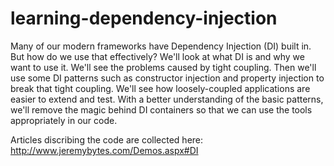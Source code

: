 learning-dependency-injection
=============================

Many of our modern frameworks have Dependency Injection (DI) built in. But how do we use that effectively? We'll look at what DI is and why we want to use it. We'll see the problems caused by tight coupling. Then we'll use some DI patterns such as constructor injection and property injection to break that tight coupling. We'll see how loosely-coupled applications are easier to extend and test. With a better understanding of the basic patterns, we'll remove the magic behind DI containers so that we can use the tools appropriately in our code.

Articles discribing the code are collected here: http://www.jeremybytes.com/Demos.aspx#DI
